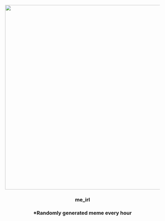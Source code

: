 <p align="center">
        <img src="https://i.redd.it/dzjev93e3su91.jpg" width="600" height="600">
        </p>
        <h3 align="center">me_irl</h3>
        <h3 align="center">*Randomly generated meme every hour</h3>
    